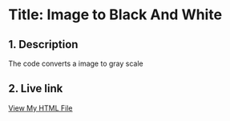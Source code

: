 # **Title: Image to Black And White**


## **1. Description**
The code converts a image to gray scale

## **2. Live link**
[View My HTML File](Users/ashishdawar/Desktop/image-to-black-and-white/image-black-and-white.html)
